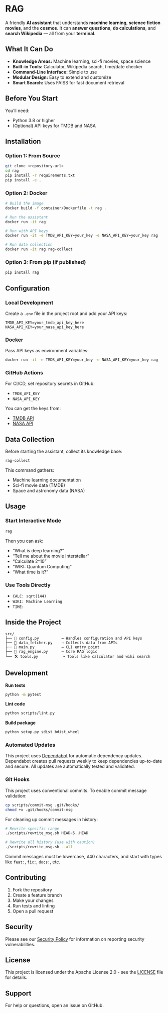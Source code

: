 # RAG

A friendly **AI assistant** that understands **machine learning**, **science fiction movies**, and the **cosmos**.
It can **answer questions**, **do calculations**, and **search Wikipedia** — all from your **terminal**.

## What It Can Do

* **Knowledge Areas:** Machine learning, sci-fi movies, space science
* **Built-in Tools:** Calculator, Wikipedia search, time/date checker
* **Command-Line Interface:** Simple to use
* **Modular Design:** Easy to extend and customize
* **Smart Search:** Uses FAISS for fast document retrieval

## Before You Start

You’ll need:

* Python 3.8 or higher
* (Optional) API keys for TMDB and NASA

## Installation

### Option 1: From Source

```bash
git clone <repository-url>
cd rag
pip install -r requirements.txt
pip install -e .
```

### Option 2: Docker

```bash
# Build the image
docker build -f container/Dockerfile -t rag .

# Run the assistant
docker run -it rag

# Run with API keys
docker run -it -e TMDB_API_KEY=your_key -e NASA_API_KEY=your_key rag

# Run data collection
docker run -it rag rag-collect
```

### Option 3: From pip (if published)

```bash
pip install rag
```

## Configuration

### Local Development

Create a `.env` file in the project root and add your API keys:

```env
TMDB_API_KEY=your_tmdb_api_key_here
NASA_API_KEY=your_nasa_api_key_here
```

### Docker

Pass API keys as environment variables:

```bash
docker run -it -e TMDB_API_KEY=your_key -e NASA_API_KEY=your_key rag
```

### GitHub Actions

For CI/CD, set repository secrets in GitHub:
- `TMDB_API_KEY`
- `NASA_API_KEY`

You can get the keys from:

* [TMDB API](https://www.themoviedb.org/settings/api)
* [NASA API](https://api.nasa.gov/)

## Data Collection

Before starting the assistant, collect its knowledge base:

```bash
rag-collect
```

This command gathers:

* Machine learning documentation
* Sci-fi movie data (TMDB)
* Space and astronomy data (NASA)

## Usage

### Start Interactive Mode

```bash
rag
```

Then you can ask:

* “What is deep learning?”
* “Tell me about the movie Interstellar”
* “Calculate 2^10”
* “WIKI: Quantum Computing”
* “What time is it?”

### Use Tools Directly

* `CALC: sqrt(144)`
* `WIKI: Machine Learning`
* `TIME:`

## Inside the Project

```
src/
├── 🧩 config.py          → Handles configuration and API keys
├── 🚀 data_fetcher.py    → Collects data from APIs
├── 💬 main.py            → CLI entry point
├── 🧠 rag_engine.py      → Core RAG logic
└── 🛠️ tools.py           → Tools like calculator and wiki search
```

## Development

**Run tests**

```bash
python -m pytest
```

**Lint code**

```bash
python scripts/lint.py
```

**Build package**

```bash
python setup.py sdist bdist_wheel
```

### Automated Updates

This project uses [Dependabot](https://github.com/dependabot) for automatic dependency updates. Dependabot creates pull requests weekly to keep dependencies up-to-date and secure. All updates are automatically tested and validated.

### Git Hooks

This project uses conventional commits. To enable commit message validation:

```bash
cp scripts/commit-msg .git/hooks/
chmod +x .git/hooks/commit-msg
```

For cleaning up commit messages in history:

```bash
# Rewrite specific range
./scripts/rewrite_msg.sh HEAD~5..HEAD

# Rewrite all history (use with caution)
./scripts/rewrite_msg.sh --all
```

Commit messages must be lowercase, ≤40 characters, and start with types like `feat:`, `fix:`, `docs:`, etc.

## Contributing

1. Fork the repository
2. Create a feature branch
3. Make your changes
4. Run tests and linting
5. Open a pull request

## Security

Please see our [Security Policy](SECURITY.md) for information on reporting security vulnerabilities.

## License

This project is licensed under the Apache License 2.0 - see the [LICENSE](LICENSE) file for details.

## Support

For help or questions, open an issue on GitHub.

